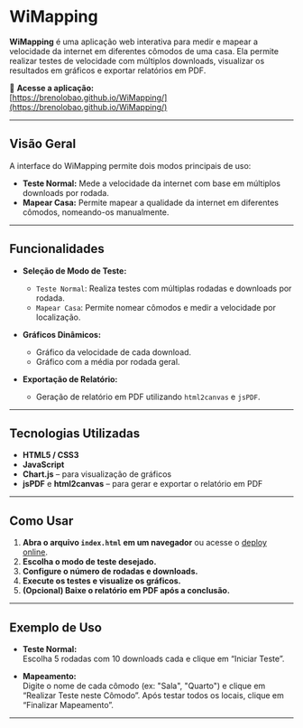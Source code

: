 # WiMapping

**WiMapping** é uma aplicação web interativa para medir e mapear a velocidade da internet em diferentes cômodos de uma casa. Ela permite realizar testes de velocidade com múltiplos downloads, visualizar os resultados em gráficos e exportar relatórios em PDF.

🔗 **Acesse a aplicação:**  
[https://brenolobao.github.io/WiMapping/](https://brenolobao.github.io/WiMapping/)

---

##  Visão Geral

A interface do WiMapping permite dois modos principais de uso:

- **Teste Normal:** Mede a velocidade da internet com base em múltiplos downloads por rodada.
- **Mapear Casa:** Permite mapear a qualidade da internet em diferentes cômodos, nomeando-os manualmente.

---

##  Funcionalidades

- **Seleção de Modo de Teste:**  
  - `Teste Normal`: Realiza testes com múltiplas rodadas e downloads por rodada.  
  - `Mapear Casa`: Permite nomear cômodos e medir a velocidade por localização.

- **Gráficos Dinâmicos:**  
  - Gráfico da velocidade de cada download.  
  - Gráfico com a média por rodada geral.

- **Exportação de Relatório:**  
  - Geração de relatório em PDF utilizando `html2canvas` e `jsPDF`.

---

##  Tecnologias Utilizadas

- **HTML5 / CSS3**
- **JavaScript**
- **Chart.js** – para visualização de gráficos
- **jsPDF** e **html2canvas** – para gerar e exportar o relatório em PDF

---

##  Como Usar

1. **Abra o arquivo `index.html` em um navegador** ou acesse o [deploy online](https://brenolobao.github.io/WiMapping/).
2. **Escolha o modo de teste desejado.**
3. **Configure o número de rodadas e downloads.**
4. **Execute os testes e visualize os gráficos.**
5. **(Opcional) Baixe o relatório em PDF após a conclusão.**

---

##  Exemplo de Uso

- **Teste Normal:**  
  Escolha 5 rodadas com 10 downloads cada e clique em “Iniciar Teste”.

- **Mapeamento:**  
  Digite o nome de cada cômodo (ex: "Sala", "Quarto") e clique em “Realizar Teste neste Cômodo”. Após testar todos os locais, clique em “Finalizar Mapeamento”.

---
